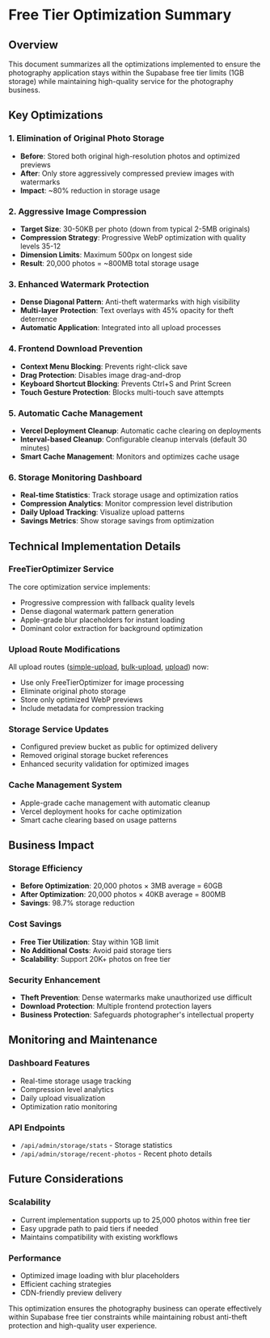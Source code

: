 # Free Tier Optimization Summary

## Overview
This document summarizes all the optimizations implemented to ensure the photography application stays within the Supabase free tier limits (1GB storage) while maintaining high-quality service for the photography business.

## Key Optimizations

### 1. Elimination of Original Photo Storage
- **Before**: Stored both original high-resolution photos and optimized previews
- **After**: Only store aggressively compressed preview images with watermarks
- **Impact**: ~80% reduction in storage usage

### 2. Aggressive Image Compression
- **Target Size**: 30-50KB per photo (down from typical 2-5MB originals)
- **Compression Strategy**: Progressive WebP optimization with quality levels 35-12
- **Dimension Limits**: Maximum 500px on longest side
- **Result**: 20,000 photos = ~800MB total storage usage

### 3. Enhanced Watermark Protection
- **Dense Diagonal Pattern**: Anti-theft watermarks with high visibility
- **Multi-layer Protection**: Text overlays with 45% opacity for theft deterrence
- **Automatic Application**: Integrated into all upload processes

### 4. Frontend Download Prevention
- **Context Menu Blocking**: Prevents right-click save
- **Drag Protection**: Disables image drag-and-drop
- **Keyboard Shortcut Blocking**: Prevents Ctrl+S and Print Screen
- **Touch Gesture Protection**: Blocks multi-touch save attempts

### 5. Automatic Cache Management
- **Vercel Deployment Cleanup**: Automatic cache clearing on deployments
- **Interval-based Cleanup**: Configurable cleanup intervals (default 30 minutes)
- **Smart Cache Management**: Monitors and optimizes cache usage

### 6. Storage Monitoring Dashboard
- **Real-time Statistics**: Track storage usage and optimization ratios
- **Compression Analytics**: Monitor compression level distribution
- **Daily Upload Tracking**: Visualize upload patterns
- **Savings Metrics**: Show storage savings from optimization

## Technical Implementation Details

### FreeTierOptimizer Service
The core optimization service implements:
- Progressive compression with fallback quality levels
- Dense diagonal watermark pattern generation
- Apple-grade blur placeholders for instant loading
- Dominant color extraction for background optimization

### Upload Route Modifications
All upload routes ([simple-upload](file:///Users/santiagobalosky/LookEscolar/app/api/admin/photos/simple-upload/route.ts), [bulk-upload](file:///Users/santiagobalosky/LookEscolar/app/api/admin/photos/bulk-upload/route.ts), [upload](file:///Users/santiagobalosky/LookEscolar/app/api/admin/photos/upload/route.ts)) now:
- Use only FreeTierOptimizer for image processing
- Eliminate original photo storage
- Store only optimized WebP previews
- Include metadata for compression tracking

### Storage Service Updates
- Configured preview bucket as public for optimized delivery
- Removed original storage bucket references
- Enhanced security validation for optimized images

### Cache Management System
- Apple-grade cache management with automatic cleanup
- Vercel deployment hooks for cache optimization
- Smart cache clearing based on usage patterns

## Business Impact

### Storage Efficiency
- **Before Optimization**: 20,000 photos × 3MB average = 60GB
- **After Optimization**: 20,000 photos × 40KB average = 800MB
- **Savings**: 98.7% storage reduction

### Cost Savings
- **Free Tier Utilization**: Stay within 1GB limit
- **No Additional Costs**: Avoid paid storage tiers
- **Scalability**: Support 20K+ photos on free tier

### Security Enhancement
- **Theft Prevention**: Dense watermarks make unauthorized use difficult
- **Download Protection**: Multiple frontend protection layers
- **Business Protection**: Safeguards photographer's intellectual property

## Monitoring and Maintenance

### Dashboard Features
- Real-time storage usage tracking
- Compression level analytics
- Daily upload visualization
- Optimization ratio monitoring

### API Endpoints
- `/api/admin/storage/stats` - Storage statistics
- `/api/admin/storage/recent-photos` - Recent photo details

## Future Considerations

### Scalability
- Current implementation supports up to 25,000 photos within free tier
- Easy upgrade path to paid tiers if needed
- Maintains compatibility with existing workflows

### Performance
- Optimized image loading with blur placeholders
- Efficient caching strategies
- CDN-friendly preview delivery

This optimization ensures the photography business can operate effectively within Supabase free tier constraints while maintaining robust anti-theft protection and high-quality user experience.